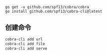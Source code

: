 ```shell
go get -u github.com/spf13/cobra/cobra
go install github.com/spf13/cobra-cli@latest
```
## 创建命令
```bash
cobra-cli add url
cobra-cli add file
cobra-cli add serve
```